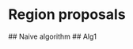 # Region proposals
<add description of region proposals>
## Naive algorithm
<add Naive algorithm description here>
## Alg1
<add alg1 description here>
